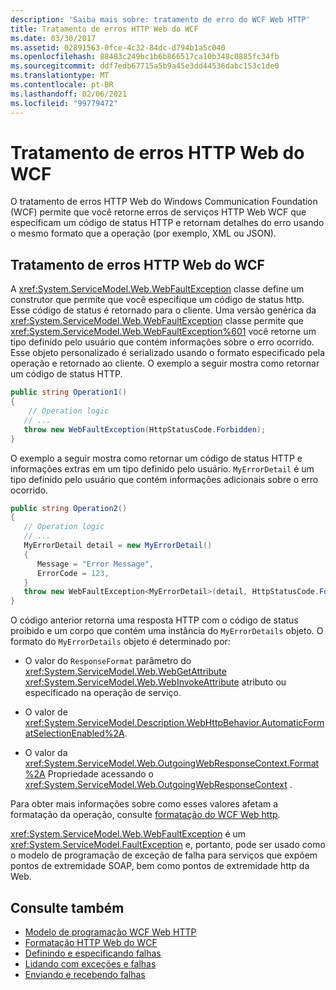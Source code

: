 ```yaml
---
description: 'Saiba mais sobre: tratamento de erro do WCF Web HTTP'
title: Tratamento de erros HTTP Web do WCF
ms.date: 03/30/2017
ms.assetid: 02891563-0fce-4c32-84dc-d794b1a5c040
ms.openlocfilehash: 88483c249bc1b6b866517ca10b348c0885fc34fb
ms.sourcegitcommit: ddf7edb67715a5b9a45e3dd44536dabc153c1de0
ms.translationtype: MT
ms.contentlocale: pt-BR
ms.lasthandoff: 02/06/2021
ms.locfileid: "99779472"
---
```

# <a name="wcf-web-http-error-handling"></a>Tratamento de erros HTTP Web do WCF

O tratamento de erros HTTP Web do Windows Communication Foundation (WCF) permite que você retorne erros de serviços HTTP Web WCF que especificam um código de status HTTP e retornam detalhes do erro usando o mesmo formato que a operação (por exemplo, XML ou JSON).  
  
## <a name="wcf-web-http-error-handling"></a>Tratamento de erros HTTP Web do WCF  

 A <xref:System.ServiceModel.Web.WebFaultException> classe define um construtor que permite que você especifique um código de status http. Esse código de status é retornado para o cliente. Uma versão genérica da <xref:System.ServiceModel.Web.WebFaultException> classe permite que <xref:System.ServiceModel.Web.WebFaultException%601> você retorne um tipo definido pelo usuário que contém informações sobre o erro ocorrido. Esse objeto personalizado é serializado usando o formato especificado pela operação e retornado ao cliente. O exemplo a seguir mostra como retornar um código de status HTTP.  
  
```csharp
public string Operation1()
{
    // Operation logic  
   // ...
   throw new WebFaultException(HttpStatusCode.Forbidden);
}  
```  
  
 O exemplo a seguir mostra como retornar um código de status HTTP e informações extras em um tipo definido pelo usuário. `MyErrorDetail` é um tipo definido pelo usuário que contém informações adicionais sobre o erro ocorrido.  
  
```csharp
public string Operation2()
{
   // Operation logic  
   // ...
   MyErrorDetail detail = new MyErrorDetail()
   {  
      Message = "Error Message",  
      ErrorCode = 123,  
   }  
   throw new WebFaultException<MyErrorDetail>(detail, HttpStatusCode.Forbidden);  
}  
```  
  
 O código anterior retorna uma resposta HTTP com o código de status proibido e um corpo que contém uma instância do `MyErrorDetails` objeto. O formato do `MyErrorDetails` objeto é determinado por:  
  
- O valor do `ResponseFormat` parâmetro do <xref:System.ServiceModel.Web.WebGetAttribute> <xref:System.ServiceModel.Web.WebInvokeAttribute> atributo ou especificado na operação de serviço.  
  
- O valor de <xref:System.ServiceModel.Description.WebHttpBehavior.AutomaticFormatSelectionEnabled%2A>.  
  
- O valor da <xref:System.ServiceModel.Web.OutgoingWebResponseContext.Format%2A> Propriedade acessando o <xref:System.ServiceModel.Web.OutgoingWebResponseContext> .  
  
 Para obter mais informações sobre como esses valores afetam a formatação da operação, consulte [formatação do WCF Web http](wcf-web-http-formatting.md).  
  
 <xref:System.ServiceModel.Web.WebFaultException> é um <xref:System.ServiceModel.FaultException> e, portanto, pode ser usado como o modelo de programação de exceção de falha para serviços que expõem pontos de extremidade SOAP, bem como pontos de extremidade http da Web.  
  
## <a name="see-also"></a>Consulte também

- [Modelo de programação WCF Web HTTP](wcf-web-http-programming-model.md)
- [Formatação HTTP Web do WCF](wcf-web-http-formatting.md)
- [Definindo e especificando falhas](../defining-and-specifying-faults.md)
- [Lidando com exceções e falhas](../extending/handling-exceptions-and-faults.md)
- [Enviando e recebendo falhas](../sending-and-receiving-faults.md)

